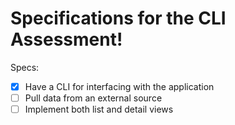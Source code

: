 # Specifications for the CLI Assessment!

Specs:
- [x] Have a CLI for interfacing with the application
- [ ] Pull data from an external source
- [ ] Implement both list and detail views
